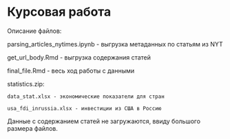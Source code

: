 # Курсовая работа

Описание файлов:

parsing_articles_nytimes.ipynb - выгрузка метаданных по статьям из NYT

get_url_body.Rmd - выгрузка содержания статей

final_file.Rmd - весь ход работы с данными

statistics.zip:

    data_stat.xlsx - экономические показатели для стран 
  
    usa_fdi_inrussia.xlsx - инвестиции из США в Россию
  
  
Данные с содержанием статей не загружаются, ввиду большого размера файлов.
